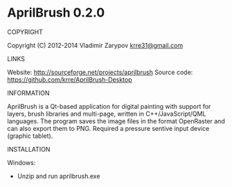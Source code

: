 AprilBrush 0.2.0
================

COPYRIGHT

Copyright (C) 2012-2014 Vladimir Zarypov <krre31@gmail.com>

LINKS

Website: http://sourceforge.net/projects/aprilbrush
Source code: https://github.com/krre/AprilBrush-Desktop

INFORMATION

AprilBrush is a Qt-based application for digital painting with support for layers,
brush libraries and multi-page, written in C++/JavaScript/QML languages.
The program saves the image files in the format OpenRaster and can also export them to PNG.
Required a pressure sentive input device (graphic tablet).

INSTALLATION

Windows:
 - Unzip and run aprilbrush.exe
 